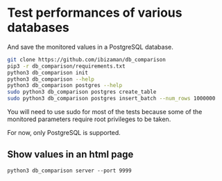 Test performances of various databases
======================================

And save the monitored values in a PostgreSQL database.

```bash
git clone https://github.com/ibizaman/db_comparison
pip3 -r db_comparison/requirements.txt
python3 db_comparison init
python3 db_comparison --help
python3 db_comparison postgres --help
sudo python3 db_comparison postgres create_table
sudo python3 db_comparison postgres insert_batch --num_rows 1000000
```
You will need to use sudo for most of the tests because some of the
monitored parameters require root privileges to be taken.

For now, only PostgreSQL is supported.


Show values in an html page
---------------------------

```
python3 db_comparison server --port 9999
```

